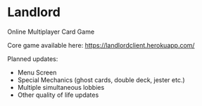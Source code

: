 # Landlord
Online Multiplayer Card Game

Core game available here: https://landlordclient.herokuapp.com/

Planned updates:
 - Menu Screen
 - Special Mechanics (ghost cards, double deck, jester etc.)
 - Multiple simultaneous lobbies
 - Other quality of life updates
